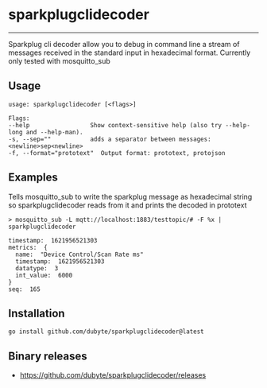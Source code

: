 # sparkplugclidecoder

---
Sparkplug cli decoder allow you to debug in command line a stream of messages received in the standard input in
hexadecimal format. Currently only tested with mosquitto_sub

## Usage

```shell
usage: sparkplugclidecoder [<flags>]

Flags:
--help                 Show context-sensitive help (also try --help-long and --help-man).
-s, --sep=""           adds a separator between messages: <newline>sep<newline>
-f, --format="prototext"  Output format: prototext, protojson
```

## Examples
Tells mosquitto_sub to write the sparkplug message as hexadecimal string so sparkplugclidecoder
reads from it and prints the decoded in prototext

```shell
> mosquitto_sub -L mqtt://localhost:1883/testtopic/# -F %x | sparkplugclidecoder

timestamp:  1621956521303
metrics:  {
  name:  "Device Control/Scan Rate ms"
  timestamp:  1621956521303
  datatype:  3
  int_value:  6000
}
seq:  165
```

## Installation
```shell
go install github.com/dubyte/sparkplugclidecoder@latest
```

## Binary releases
- https://github.com/dubyte/sparkplugclidecoder/releases
